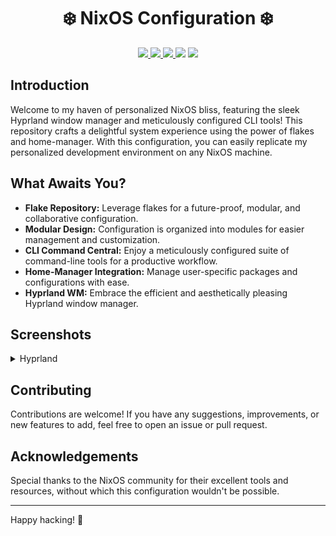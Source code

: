 <h1 align="center">❄️ NixOS Configuration ❄️</h1>

<div align="center">
  <a href="https://github.com/2giosangmitom/dotfiles/stargazers">
    <img src="https://img.shields.io/github/stars/2giosangmitom/dotfiles?style=for-the-badge&logo=starship&color=C9CBFF&logoColor=D9E0EE&labelColor=302D41" />
  </a>
  <a href="https://github.com/2giosangmitom/dotfiles/pulse">
    <img src="https://img.shields.io/github/last-commit/2giosangmitom/dotfiles?style=for-the-badge&logo=github&color=7dc4e4&logoColor=D9E0EE&labelColor=302D41" />
  </a>
  <a href="https://github.com/2giosangmitom/dotfiles/forks">
    <img src="https://img.shields.io/github/forks/2giosangmitom/dotfiles.svg?style=for-the-badge&logo=starship&color=8bd5ca&logoColor=D9E0EE&labelColor=302D41" />
  </a>
  <a>
    <img src="https://img.shields.io/github/repo-size/2giosangmitom/dotfiles?color=%23DDB6F2&label=SIZE&logo=codesandbox&style=for-the-badge&logoColor=D9E0EE&labelColor=302D41" />
  </a>
  <a href="https://github.com/2giosangmitom/dotfiles/blob/master/LICENSE">
    <img src="https://img.shields.io/github/license/2giosangmitom/dotfiles?style=for-the-badge&logo=starship&color=ee999f&logoColor=D9E0EE&labelColor=302D41" />
  </a>
</div>

## Introduction

Welcome to my haven of personalized NixOS bliss, featuring the sleek Hyprland window manager and meticulously configured CLI tools! This repository crafts a delightful system experience using the power of flakes and home-manager. With this configuration, you can easily replicate my personalized development environment on any NixOS machine.

## What Awaits You?

- **Flake Repository:** Leverage flakes for a future-proof, modular, and collaborative configuration.
- **Modular Design:** Configuration is organized into modules for easier management and customization.
- **CLI Command Central:** Enjoy a meticulously configured suite of command-line tools for a productive workflow.
- **Home-Manager Integration:** Manage user-specific packages and configurations with ease.
- **Hyprland WM:** Embrace the efficient and aesthetically pleasing Hyprland window manager.

## Screenshots

<details>
  <summary>Hyprland</summary>
  <img src="./screenshots/hyprland.png" />
</details>

## Contributing

Contributions are welcome! If you have any suggestions, improvements, or new features to add, feel free to open an issue or pull request.

## Acknowledgements

Special thanks to the NixOS community for their excellent tools and resources, without which this configuration wouldn't be possible.

---

Happy hacking! 🚀
